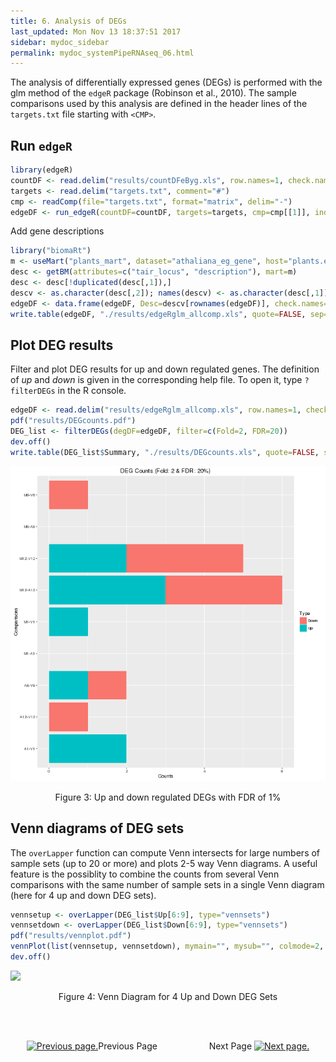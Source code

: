 ```yaml
---
title: 6. Analysis of DEGs
last_updated: Mon Nov 13 18:37:51 2017
sidebar: mydoc_sidebar
permalink: mydoc_systemPipeRNAseq_06.html
---
```


The analysis of differentially expressed genes (DEGs) is performed with
the glm method of the `edgeR` package (Robinson et al., 2010). The sample
comparisons used by this analysis are defined in the header lines of the 
`targets.txt` file starting with `<CMP>`.


## Run `edgeR`


```r
library(edgeR)
countDF <- read.delim("results/countDFeByg.xls", row.names=1, check.names=FALSE) 
targets <- read.delim("targets.txt", comment="#")
cmp <- readComp(file="targets.txt", format="matrix", delim="-")
edgeDF <- run_edgeR(countDF=countDF, targets=targets, cmp=cmp[[1]], independent=FALSE, mdsplot="")
```

Add gene descriptions


```r
library("biomaRt")
m <- useMart("plants_mart", dataset="athaliana_eg_gene", host="plants.ensembl.org")
desc <- getBM(attributes=c("tair_locus", "description"), mart=m)
desc <- desc[!duplicated(desc[,1]),]
descv <- as.character(desc[,2]); names(descv) <- as.character(desc[,1])
edgeDF <- data.frame(edgeDF, Desc=descv[rownames(edgeDF)], check.names=FALSE)
write.table(edgeDF, "./results/edgeRglm_allcomp.xls", quote=FALSE, sep="\t", col.names = NA)
```

## Plot DEG results

Filter and plot DEG results for up and down regulated genes. The
definition of *up* and *down* is given in the corresponding help
file. To open it, type `?filterDEGs` in the R console.


```r
edgeDF <- read.delim("results/edgeRglm_allcomp.xls", row.names=1, check.names=FALSE) 
pdf("results/DEGcounts.pdf")
DEG_list <- filterDEGs(degDF=edgeDF, filter=c(Fold=2, FDR=20))
dev.off()
write.table(DEG_list$Summary, "./results/DEGcounts.xls", quote=FALSE, sep="\t", row.names=FALSE)
```

![](./pages/mydoc/systemPipeRNAseq_files/DEGcounts.png)
<div align="center">Figure 3: Up and down regulated DEGs with FDR of 1%</div>

## Venn diagrams of DEG sets

The `overLapper` function can compute Venn intersects for large numbers of sample
sets (up to 20 or more) and plots 2-5 way Venn diagrams. A useful
feature is the possiblity to combine the counts from several Venn
comparisons with the same number of sample sets in a single Venn diagram
(here for 4 up and down DEG sets).



```r
vennsetup <- overLapper(DEG_list$Up[6:9], type="vennsets")
vennsetdown <- overLapper(DEG_list$Down[6:9], type="vennsets")
pdf("results/vennplot.pdf")
vennPlot(list(vennsetup, vennsetdown), mymain="", mysub="", colmode=2, ccol=c("blue", "red"))
dev.off()
```

![](./pages/mydoc/systemPipeRNAseq_files/vennplot.png)
<div align="center">Figure 4: Venn Diagram for 4 Up and Down DEG Sets</div>

<br><br><center><a href="mydoc_systemPipeRNAseq_05.html"><img src="images/left_arrow.png" alt="Previous page."></a>Previous Page &nbsp; &nbsp; &nbsp; &nbsp; &nbsp; &nbsp; &nbsp; &nbsp; &nbsp; &nbsp; Next Page
<a href="mydoc_systemPipeRNAseq_07.html"><img src="images/right_arrow.png" alt="Next page."></a></center>
